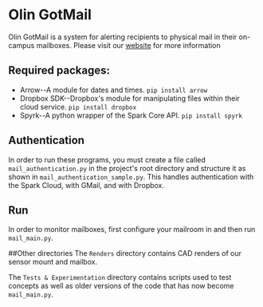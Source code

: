 Olin GotMail
=======
Olin GotMail is a system for alerting recipients to physical mail in their on-campus mailboxes. Please visit our [website](https://megsaysrawr.github.io/GotMail "Project website") for more information

## Required packages:
- Arrow--A module for dates and times. `pip install arrow`
- Dropbox SDK--Dropbox's module for manipulating files within their cloud service. `pip install dropbox`
- Spyrk--A python wrapper of the Spark Core API. `pip install spyrk`

## Authentication
In order to run these programs, you must create a file called `mail_authentication.py` in the project's root directory and structure it as shown in `mail_authentication_sample.py`. This handles authentication with the Spark Cloud, with GMail, and with Dropbox.

## Run
In order to monitor mailboxes, first configure your mailroom in and then run `mail_main.py`.

##Other directories
The `Renders` directory contains CAD renders of our sensor mount and mailbox.

The `Tests & Experimentation` directory contains scripts used to test concepts as well as older versions of the code that has now become `mail_main.py`.

